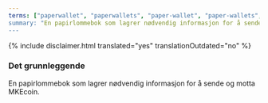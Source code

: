 ```yaml
---
terms: ["paperwallet", "paperwallets", "paper-wallet", "paper-wallets", "papirlommebok", "papirlommebøker", "papir-lommebok", papir-lommebøker"]
summary: "En papirlommebok som lagrer nødvendig informasjon for å sende og motta MKEcoin"
---
```


{% include disclaimer.html translated="yes" translationOutdated="no" %}
### Det grunnleggende

En papirlommebok som lagrer nødvendig informasjon for å sende og motta MKEcoin.
